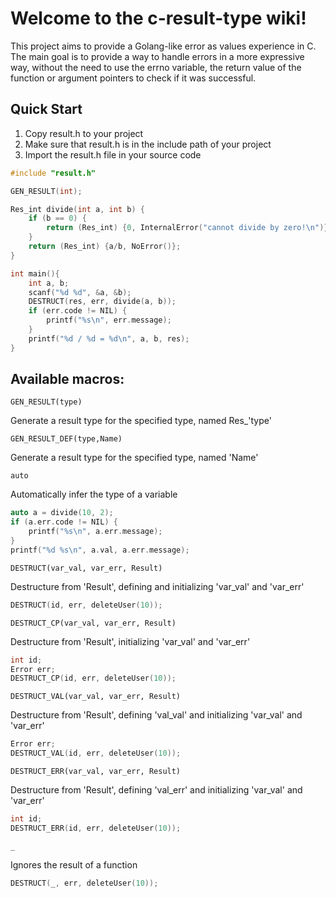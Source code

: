 # Welcome to the c-result-type wiki!

This project aims to provide a Golang-like error as values experience in C. The main goal is to provide a way to handle errors in a more expressive way, without the need to use the errno variable, the return value of the function or argument pointers to check if it was successful.


## Quick Start

1. Copy result.h to your project
2. Make sure that result.h is in the include path of your project
3. Import the result.h file in your source code

```c
#include "result.h"

GEN_RESULT(int);

Res_int divide(int a, int b) {
    if (b == 0) {
        return (Res_int) {0, InternalError("cannot divide by zero!\n")};
    }
    return (Res_int) {a/b, NoError()};
}

int main(){
    int a, b;
    scanf("%d %d", &a, &b);
    DESTRUCT(res, err, divide(a, b));
    if (err.code != NIL) {
        printf("%s\n", err.message);
    }
    printf("%d / %d = %d\n", a, b, res);
}
```

## Available macros:

`GEN_RESULT(type)`

Generate a result type for the specified type, named Res_'type'

`GEN_RESULT_DEF(type,Name)`

Generate a result type for the specified type, named 'Name'

`auto`

Automatically infer the type of a variable

```c
auto a = divide(10, 2);
if (a.err.code != NIL) {
    printf("%s\n", a.err.message);
}
printf("%d %s\n", a.val, a.err.message);
```

`DESTRUCT(var_val, var_err, Result)`

Destructure from 'Result', defining and initializing 'var_val' and 'var_err'
```c
DESTRUCT(id, err, deleteUser(10));
```
`DESTRUCT_CP(var_val, var_err, Result)`

Destructure from 'Result', initializing 'var_val' and 'var_err'
```c
int id;
Error err;
DESTRUCT_CP(id, err, deleteUser(10));
```
`DESTRUCT_VAL(var_val, var_err, Result)`

Destructure from 'Result', defining 'val_val' and initializing 'var_val' and 'var_err'
```c
Error err;
DESTRUCT_VAL(id, err, deleteUser(10));
```
`DESTRUCT_ERR(var_val, var_err, Result)`

Destructure from 'Result', defining 'val_err' and initializing 'var_val' and 'var_err'
```c
int id;
DESTRUCT_ERR(id, err, deleteUser(10));
```

`_`

Ignores the result of a function
```c
DESTRUCT(_, err, deleteUser(10));
```
